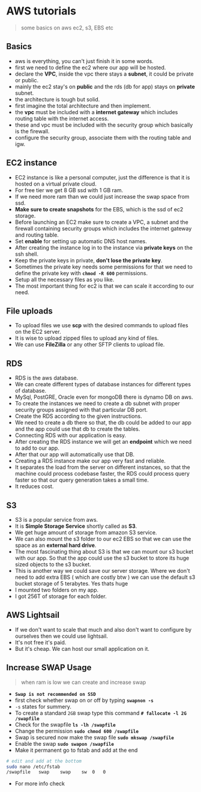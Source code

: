 # AWS tutorials

> some basics on aws ec2, s3, EBS etc

## Basics

- aws is everything, you can't just finish it in some words.
- first we need to define the ec2 where our app will be hosted.
- declare the **VPC**, inside the vpc there stays a **subnet**, it could be private or public.
- mainly the ec2 stay's on **public** and the rds (db for app) stays on **private** subnet.
- the architecture is tough but solid.
- first imagine the total architecture and then implement.
- the **vpc** must be included with a **internet gateway** which includes routing table with the internet access.
- these and vpc must be included with the security group which basically is the firewall.
- configure the security group, associate them with the routing table and igw.

## EC2 instance

- EC2 instance is like a personal computer, just the difference is that it is hosted on a virtual private cloud.
- For free tier we get 8 GB ssd with 1 GB ram.
- If we need more ram than we could just increase the swap space from ssd.
- **Make sure to create snapshots** for the EBS, which is the ssd of ec2 storage.
- Before launching an EC2 make sure to create a VPC, a subnet and the firewall containing security groups which includes the internet gateway and routing table.
- Set **enable** for setting up automatic DNS host names.
- After creating the instance log in to the instance via **private keys** on the ssh shell.
- Keep the private keys in private, **don't lose the private key**.
- Sometimes the private key needs some permissions for that we need to define the private key with **`chmod -R 600`** permissions.
- Setup all the necessary files as you like.
- The most important thing for ec2 is that we can scale it according to our need.

## File uploads

- To upload files we use **scp** with the desired commands to upload files on the EC2 server.
- It is wise to upload zipped files to upload any kind of files.
- We can use **FileZilla** or any other SFTP clients to upload file.

## RDS

- RDS is the aws database.
- We can create different types of database instances for different types of database.
- MySql, PostGRE, Oracle even for mongoDB there is dynamo DB on aws.
- To create the instances we need to create a db subnet with proper security groups assigned with that particular DB port.
- Create the RDS according to the given instructions.
- We need to create a db there so that, the db could be added to our app and the app could use that db to create the tables.
- Connecting RDS with our application is easy.
- After creating the RDS instance we will get an **endpoint** which we need to add to our app.
- After that our app will automatically use that DB.
- Creating a RDS instance make our app very fast and reliable.
- It separates the load from the server on different instances, so that the machine could process codebase faster, the RDS could process query faster so that our query generation takes a small time.
- It reduces cost.

## S3

- S3 is a popular service from aws.
- It is **Simple Storage Service** shortly called as **S3**.
- We get huge amount of storage from amazon S3 service.
- We can also mount the s3 folder to our ec2 EBS so that we can use the space as an **external hard drive**.
- The most fascinating thing about S3 is that we can mount our s3 bucket with our app. So that the app could use the s3 bucket to store its huge sized objects to the s3 bucket.
- This is another way we could save our server storage. Where we don't need to add extra EBS ( which are costly btw ) we can use the default s3 bucket storage of 5 terabytes. Yes thats huge
- I mounted two folders on my app.
- I got 256T of storage for each folder.

## AWS Lightsail

- If we don't want to scale that much and also don't want to configure by ourselves then we could use lightsail.
- It's not free it's paid.
- But it's cheap. We can host our small application on it.

## Increase SWAP Usage
> when ram is low we can create and increase swap

- **`Swap is not recommended on SSD`** 
- first check whether swap on or off by typing **`swapnon -s`** 
- `-s` states for summery. 
- To create a standard `2GB` swap type this command **`# fallocate -l 2G /swapfile`**
- Check for the swapfile **`ls -lh /swapfile`**
- Change the permission **`sudo chmod 600 /swapfile`**
- Swap is secured now make the swap file **`sudo mkswap /swapfile`**
- Enable the swap **`sudo swapon /swapfile`**
- Make it permanent go to fstab and add at the end 
```bash 
# edit and add at the bottom  
sudo nano /etc/fstab
/swapfile   swap    swap    sw  0   0
```
- For more info check [](https://www.digitalocean.com/community/tutorials/how-to-add-swap-on-centos-7)

